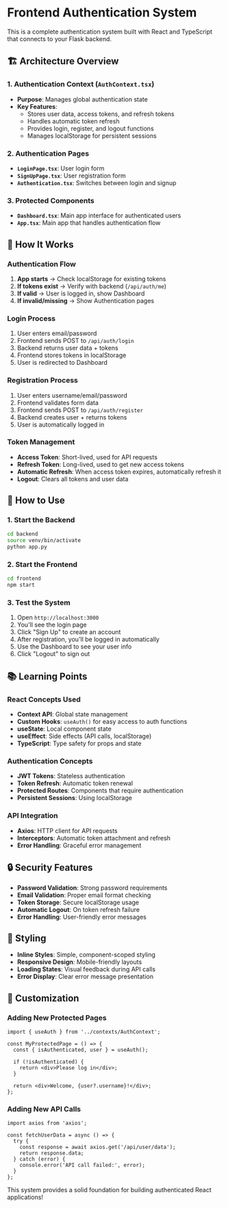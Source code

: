 # Frontend Authentication System

This is a complete authentication system built with React and TypeScript that connects to your Flask backend.

## 🏗️ **Architecture Overview**

### **1. Authentication Context (`AuthContext.tsx`)**
- **Purpose**: Manages global authentication state
- **Key Features**:
  - Stores user data, access tokens, and refresh tokens
  - Handles automatic token refresh
  - Provides login, register, and logout functions
  - Manages localStorage for persistent sessions

### **2. Authentication Pages**
- **`LoginPage.tsx`**: User login form
- **`SignUpPage.tsx`**: User registration form
- **`Authentication.tsx`**: Switches between login and signup

### **3. Protected Components**
- **`Dashboard.tsx`**: Main app interface for authenticated users
- **`App.tsx`**: Main app that handles authentication flow

## 🔧 **How It Works**

### **Authentication Flow**
1. **App starts** → Check localStorage for existing tokens
2. **If tokens exist** → Verify with backend (`/api/auth/me`)
3. **If valid** → User is logged in, show Dashboard
4. **If invalid/missing** → Show Authentication pages

### **Login Process**
1. User enters email/password
2. Frontend sends POST to `/api/auth/login`
3. Backend returns user data + tokens
4. Frontend stores tokens in localStorage
5. User is redirected to Dashboard

### **Registration Process**
1. User enters username/email/password
2. Frontend validates form data
3. Frontend sends POST to `/api/auth/register`
4. Backend creates user + returns tokens
5. User is automatically logged in

### **Token Management**
- **Access Token**: Short-lived, used for API requests
- **Refresh Token**: Long-lived, used to get new access tokens
- **Automatic Refresh**: When access token expires, automatically refresh it
- **Logout**: Clears all tokens and user data

## 🚀 **How to Use**

### **1. Start the Backend**
```bash
cd backend
source venv/bin/activate
python app.py
```

### **2. Start the Frontend**
```bash
cd frontend
npm start
```

### **3. Test the System**
1. Open `http://localhost:3000`
2. You'll see the login page
3. Click "Sign Up" to create an account
4. After registration, you'll be logged in automatically
5. Use the Dashboard to see your user info
6. Click "Logout" to sign out

## 📚 **Learning Points**

### **React Concepts Used**
- **Context API**: Global state management
- **Custom Hooks**: `useAuth()` for easy access to auth functions
- **useState**: Local component state
- **useEffect**: Side effects (API calls, localStorage)
- **TypeScript**: Type safety for props and state

### **Authentication Concepts**
- **JWT Tokens**: Stateless authentication
- **Token Refresh**: Automatic token renewal
- **Protected Routes**: Components that require authentication
- **Persistent Sessions**: Using localStorage

### **API Integration**
- **Axios**: HTTP client for API requests
- **Interceptors**: Automatic token attachment and refresh
- **Error Handling**: Graceful error management

## 🔒 **Security Features**

- **Password Validation**: Strong password requirements
- **Email Validation**: Proper email format checking
- **Token Storage**: Secure localStorage usage
- **Automatic Logout**: On token refresh failure
- **Error Handling**: User-friendly error messages

## 🎨 **Styling**

- **Inline Styles**: Simple, component-scoped styling
- **Responsive Design**: Mobile-friendly layouts
- **Loading States**: Visual feedback during API calls
- **Error Display**: Clear error message presentation

## 🔧 **Customization**

### **Adding New Protected Pages**
```tsx
import { useAuth } from '../contexts/AuthContext';

const MyProtectedPage = () => {
  const { isAuthenticated, user } = useAuth();
  
  if (!isAuthenticated) {
    return <div>Please log in</div>;
  }
  
  return <div>Welcome, {user?.username}!</div>;
};
```

### **Adding New API Calls**
```tsx
import axios from 'axios';

const fetchUserData = async () => {
  try {
    const response = await axios.get('/api/user/data');
    return response.data;
  } catch (error) {
    console.error('API call failed:', error);
  }
};
```

This system provides a solid foundation for building authenticated React applications!
